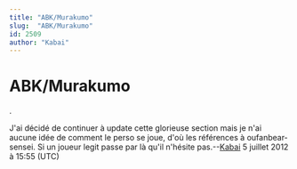 ```yaml
---
title: "ABK/Murakumo"
slug:  "ABK/Murakumo"
id: 2509
author: "Kabai"
---
```


# ABK/Murakumo

.

J'ai décidé de continuer à update cette glorieuse section mais je n'ai
aucune idée de comment le perso se joue, d'où les références à
oufanbear-sensei. Si un joueur legit passe par là qu'il n'hésite
pas.--[Kabai](Utilisateur:Kabai "wikilink") 5 juillet 2012 à 15:55 (UTC)

